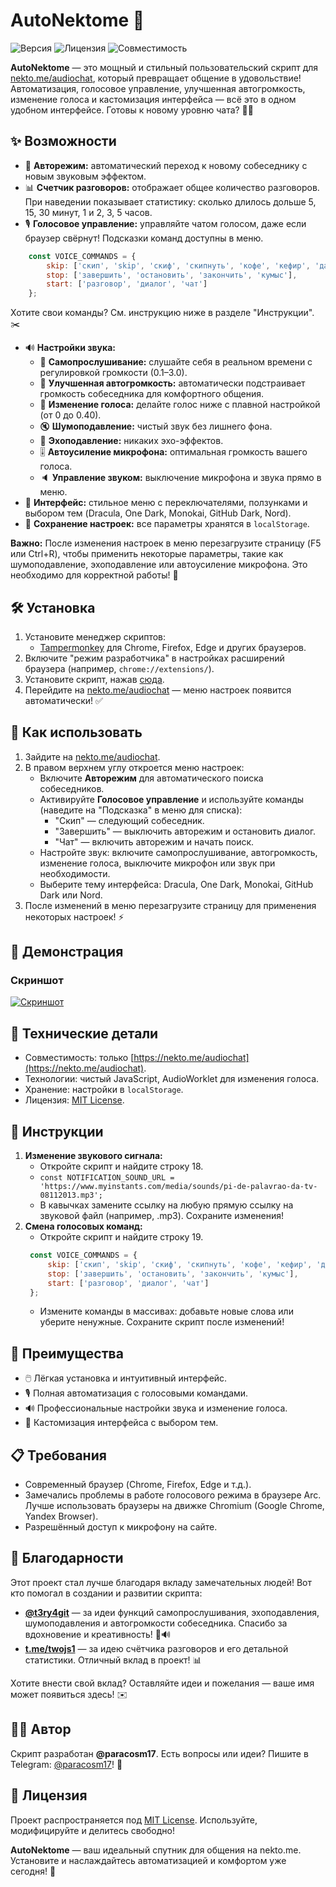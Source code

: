 # AutoNektome 🚀

![Версия](https://img.shields.io/badge/версия-4.0-brightgreen) ![Лицензия](https://img.shields.io/badge/лицензия-MIT-blue) ![Совместимость](https://img.shields.io/badge/сайт-nekto.me/audiochat-orange)

**AutoNektome** — это мощный и стильный пользовательский скрипт для [nekto.me/audiochat](https://nekto.me/audiochat), который превращает общение в удовольствие! Автоматизация, голосовое управление, улучшенная автогромкость, изменение голоса и кастомизация интерфейса — всё это в одном удобном интерфейсе. Готовы к новому уровню чата? 🎤✨

## ✨ Возможности

- 🔄 **Авторежим:** автоматический переход к новому собеседнику с новым звуковым эффектом.
- 📊 **Счетчик разговоров:** отображает общее количество разговоров. При наведении показывает статистику: сколько длилось дольше 5, 15, 30 минут, 1 и 2, 3, 5 часов.
- 🎙️ **Голосовое управление:** управляйте чатом голосом, даже если браузер свёрнут! Подсказки команд доступны в меню.

```javascript
    const VOICE_COMMANDS = {
        skip: ['скип', 'skip', 'скиф', 'скипнуть', 'кофе', 'кефир', 'дальше'],
        stop: ['завершить', 'остановить', 'закончить', 'кумыс'],
        start: ['разговор', 'диалог', 'чат']
    };
```

Хотите свои команды? См. инструкцию ниже в разделе "Инструкции". ✂️

- 🔊 **Настройки звука:**
  - 🎤 **Самопрослушивание:** слушайте себя в реальном времени с регулировкой громкости (0.1–3.0).
  - 📢 **Улучшенная автогромкость:** автоматически подстраивает громкость собеседника для комфортного общения.
  - 🎵 **Изменение голоса:** делайте голос ниже с плавной настройкой (от 0 до 0.40).
  - 🔇 **Шумоподавление:** чистый звук без лишнего фона.
  - 🔁 **Эхоподавление:** никаких эхо-эффектов.
  - 🎚️ **Автоусиление микрофона:** оптимальная громкость вашего голоса.
  - 🔈 **Управление звуком:** выключение микрофона и звука прямо в меню.
- 🌌 **Интерфейс:** стильное меню с переключателями, ползунками и выбором тем (Dracula, One Dark, Monokai, GitHub Dark, Nord).
- 💾 **Сохранение настроек:** все параметры хранятся в `localStorage`.

**Важно:** После изменения настроек в меню перезагрузите страницу (F5 или Ctrl+R), чтобы применить некоторые параметры, такие как шумоподавление, эхоподавление или автоусиление микрофона. Это необходимо для корректной работы! 🔄

## 🛠 Установка

1. Установите менеджер скриптов:
   - [Tampermonkey](https://www.tampermonkey.net/) для Chrome, Firefox, Edge и других браузеров.
2. Включите "режим разработчика" в настройках расширений браузера (например, `chrome://extensions/`).
3. Установите скрипт, нажав [сюда](https://update.greasyfork.org/scripts/498724/AutoNektome.user.js).
4. Перейдите на [nekto.me/audiochat](https://nekto.me/audiochat) — меню настроек появится автоматически! ✅

## 📖 Как использовать

1. Зайдите на [nekto.me/audiochat](https://nekto.me/audiochat).
2. В правом верхнем углу откроется меню настроек:
   - Включите **Авторежим** для автоматического поиска собеседников.
   - Активируйте **Голосовое управление** и используйте команды (наведите на "Подсказка" в меню для списка):
     - "Скип" — следующий собеседник.
     - "Завершить" — выключить авторежим и остановить диалог.
     - "Чат" — включить авторежим и начать поиск.
   - Настройте звук: включите самопрослушивание, автогромкость, изменение голоса, выключите микрофон или звук при необходимости.
   - Выберите тему интерфейса: Dracula, One Dark, Monokai, GitHub Dark или Nord.
3. После изменений в меню перезагрузите страницу для применения некоторых настроек! ⚡

## 📸 Демонстрация

### Скриншот

[![Скриншот](https://i.imgur.com/6gMeJBV.png)](https://i.imgur.com/6gMeJBV.png)

## 🔧 Технические детали

- Совместимость: только [https://nekto.me/audiochat](https://nekto.me/audiochat).
- Технологии: чистый JavaScript, AudioWorklet для изменения голоса.
- Хранение: настройки в `localStorage`.
- Лицензия: [MIT License](LICENSE).

## 📝 Инструкции

1. **Изменение звукового сигнала:**
   - Откройте скрипт и найдите строку 18.
   - `const NOTIFICATION_SOUND_URL = 'https://www.myinstants.com/media/sounds/pi-de-palavrao-da-tv-08112013.mp3';`
   - В кавычках замените ссылку на любую прямую ссылку на звуковой файл (например, .mp3). Сохраните изменения!
2. **Смена голосовых команд:**
   - Откройте скрипт и найдите строку 19.
   ```javascript
    const VOICE_COMMANDS = {
        skip: ['скип', 'skip', 'скиф', 'скипнуть', 'кофе', 'кефир', 'дальше'],
        stop: ['завершить', 'остановить', 'закончить', 'кумыс'],
        start: ['разговор', 'диалог', 'чат']
    };
   ```
   - Измените команды в массивах: добавьте новые слова или уберите ненужные. Сохраните скрипт после изменений!

## 🌟 Преимущества

- 🖱️ Лёгкая установка и интуитивный интерфейс.
- 🎙️ Полная автоматизация с голосовыми командами.
- 🔊 Профессиональные настройки звука и изменение голоса.
- 🎨 Кастомизация интерфейса с выбором тем.

## 📋 Требования

- Современный браузер (Chrome, Firefox, Edge и т.д.).
- Замечались проблемы в работе голосового режима в браузере Arc. Лучше использовать браузеры на движке Chromium (Google Chrome, Yandex Browser).
- Разрешённый доступ к микрофону на сайте.

## 🙏 Благодарности

Этот проект стал лучше благодаря вкладу замечательных людей! Вот кто помогал в создании и развитии скрипта:

- **[@t3ry4git](https://greasyfork.org/ru/users/1432889-t3ry4git)** — за идеи функций самопрослушивания, эхоподавления, шумоподавления и автогромкости собеседника. Спасибо за вдохновение и креативность! 🎤🔊
- **[t.me/twojs1](https://t.me/twojs1)** — за идею счётчика разговоров и его детальной статистики. Отличный вклад в проект! 📊

Хотите внести свой вклад? Оставляйте идеи и пожелания — ваше имя может появиться здесь! ✉️

## 👨‍💻 Автор

Скрипт разработан **@paracosm17**. Есть вопросы или идеи? Пишите в Telegram: [@paracosm17](https://t.me/paracosm17)! 💬

## 📜 Лицензия

Проект распространяется под [MIT License](LICENSE). Используйте, модифицируйте и делитесь свободно!

**AutoNektome** — ваш идеальный спутник для общения на nekto.me. Установите и наслаждайтесь автоматизацией и комфортом уже сегодня! 🎉
